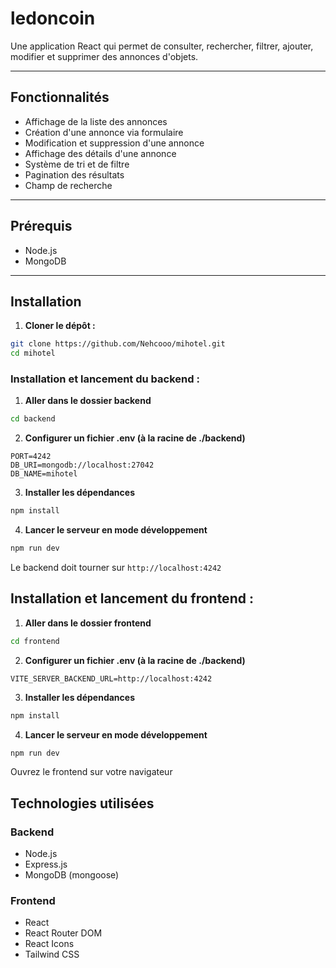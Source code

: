 # ledoncoin

Une application React qui permet de consulter, rechercher, filtrer, ajouter, modifier et supprimer des annonces d'objets.

---

## Fonctionnalités

- Affichage de la liste des annonces
- Création d'une annonce via formulaire
- Modification et suppression d'une annonce
- Affichage des détails d'une annonce
- Système de tri et de filtre
- Pagination des résultats
- Champ de recherche

---

## Prérequis

- Node.js
- MongoDB

---

## Installation

1. **Cloner le dépôt :**


```bash
git clone https://github.com/Nehcooo/mihotel.git
cd mihotel
```

### Installation et lancement du backend :

1. **Aller dans le dossier backend**
```bash
cd backend
```
2. **Configurer un fichier .env (à la racine de ./backend)**
```env
PORT=4242
DB_URI=mongodb://localhost:27042
DB_NAME=mihotel
```
3. **Installer les dépendances**
```bash
npm install
```
4. **Lancer le serveur en mode développement**
```bash
npm run dev
```

Le backend doit tourner sur `http://localhost:4242`

## Installation et lancement du frontend :

1. **Aller dans le dossier frontend**
```bash
cd frontend
```
2. **Configurer un fichier .env (à la racine de ./backend)**
```env
VITE_SERVER_BACKEND_URL=http://localhost:4242
```
3. **Installer les dépendances**
```bash
npm install
```
4. **Lancer le serveur en mode développement**
```bash
npm run dev
```

Ouvrez le frontend sur votre navigateur

## Technologies utilisées

### Backend
- Node.js
- Express.js
- MongoDB (mongoose)

### Frontend
- React
- React Router DOM
- React Icons
- Tailwind CSS
